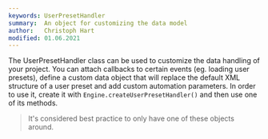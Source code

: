 ```yaml
---
keywords: UserPresetHandler
summary:  An object for customizing the data model
author:   Christoph Hart
modified: 01.06.2021
---
```


The UserPresetHandler class can be used to customize the data handling of your project. You can attach callbacks to certain events (eg. loading user presets), define a custom data object that will replace the default XML structure of a user preset and add custom automation parameters. In order to use it, create it with `Engine.createUserPresetHandler()` and then use one of its methods.

> It's considered best practice to only have one of these objects around.
